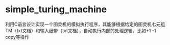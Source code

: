 # simple_turing_machine
利用C语言设计实现一个图灵机的模拟执行程序，其能够根据给定的图灵机七元组TM（txt文档）和输入纸带（txt文档），自动执行内部的处理逻辑，比如+1 -1 copy等操作
